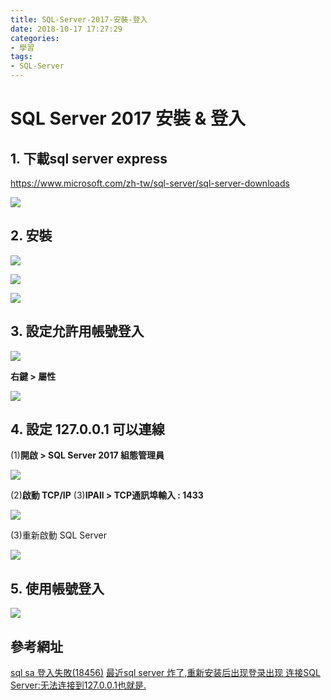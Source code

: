 ```yaml
---
title: SQL-Server-2017-安裝-登入
date: 2018-10-17 17:27:29
categories:
- 學習
tags:
- SQL-Server
---
```

# SQL Server 2017 安裝 & 登入

## 1. 下載sql server express
https://www.microsoft.com/zh-tw/sql-server/sql-server-downloads

![](https://i.imgur.com/DSjWrRS.png)

<!--more-->

## 2. 安裝 

![](https://i.imgur.com/9CU5pZG.png)

![](https://i.imgur.com/PIVQE5B.png)

![](https://i.imgur.com/BX2qXDA.png)


## 3. 設定允許用帳號登入

![](https://i.imgur.com/PlWgPoh.png)

**右鍵 > 屬性**

![](https://i.imgur.com/AARhZ9K.png)

## 4. 設定 127.0.0.1 可以連線

(1)**開啟 > SQL Server 2017 組態管理員**

![](https://i.imgur.com/hnHGAwg.png)

(2)**啟動 TCP/IP**
(3)**IPAll > TCP通訊埠輸入 : 1433**

![](https://i.imgur.com/rtitoTG.png)

(3)重新啟動 SQL Server 

![](https://i.imgur.com/GCoZYqe.png)


## 5. 使用帳號登入

![](https://i.imgur.com/SFuHqtZ.png)


## 參考網址

[sql sa 登入失敗(18456)](https://dotblogs.com.tw/messboy000/archive/2014/05/31/145324.aspx)
[最近sql server 炸了,重新安装后出现登录出现 连接SQL Server:无法连接到127.0.0.1也就是.](https://blog.csdn.net/QQ459932400/article/details/78002633)
 